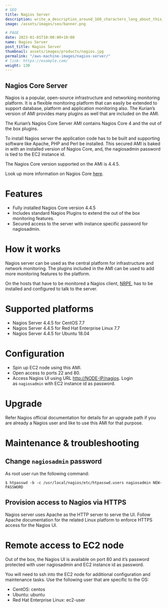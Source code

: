 ```yaml
---
# SEO
title: Nagios Server
description: write_a_description_around_160_characters_long_about_this_PRODUCT_POST
image: /assets/images/seo/banner.png

# PAGE
date: 2023-01-01T10:00:00+10:00
name: Nagios Server
post_title: Nagios Server
thumbnail: assets/images/products/nagios.jpg
permalink: "/aws-machine-images/nagios-server/"
# link: https://example.com/
weight: 130
---
```


Nagios Core Server
------------------

Nagios is a popular, open-source infrastructure and networking monitoring platform. It is a flexible monitoring platform that can easily be extended to support database, platform and application monitoring also. The Kurian’s version of AMI provides many plugins as well that are included on the AMI.

The Kurian’s Nagios Core Server AMI contains Nagios Core 4 and the out of the box plugins.

To install Nagios server the application code has to be built and supporting software like Apache, PHP and Perl be installed. This secured AMI is baked in with an installed version of Nagios Core, and, the nagiosadmin password is tied to the EC2 instance id.

The Nagios Core version supported on the AMI is 4.4.5.

Look up more information on Nagios Core [here](https://assets.nagios.com/downloads/nagioscore/docs/nagioscore/4/en/toc.html).

[](https://github.com/kurianinc/ami-pub/wiki/Nagios-Core-Server-4.x#features)Features
=====================================================================================

*   Fully installed Nagios Core version 4.4.5
*   Includes standard Nagios Plugins to extend the out of the box monitoring features.
*   Secured access to the server with instance specific password for nagiosadmin.

[](https://github.com/kurianinc/ami-pub/wiki/Nagios-Core-Server-4.x#how-it-works)How it works
=============================================================================================

Nagios server can be used as the central platform for infrastructure and network monitoring. The plugins included in the AMI can be used to add more monitoring features to the platform.

On the hosts that have to be monitored a Nagios client, [NRPE](https://github.com/NagiosEnterprises/nrpe/blob/master/README.md), has to be installed and configured to talk to the server.

[](https://github.com/kurianinc/ami-pub/wiki/Nagios-Core-Server-4.x#supported-platforms)Supported platforms
===========================================================================================================

*   Nagios Server 4.4.5 for CentOS 7.7
*   Nagios Server 4.4.5 for Red Hat Enterprise Linux 7.7
*   Nagios Server 4.4.5 for Ubuntu 18.04

[](https://github.com/kurianinc/ami-pub/wiki/Nagios-Core-Server-4.x#configuration)Configuration
===============================================================================================

*   Spin up EC2 node using this AMI.
*   Open access to ports 22 and 80.
*   Access Nagios UI using URL [http://NODE-IP/nagios](http://node-ip/nagios). Login as `nagiosadmin` with EC2 instance id as password.

[](https://github.com/kurianinc/ami-pub/wiki/Nagios-Core-Server-4.x#upgrade)Upgrade
===================================================================================

Refer Nagios official documentation for details for an upgrade path if you are already a Nagios user and like to use this AMI for that purpose.

[](https://github.com/kurianinc/ami-pub/wiki/Nagios-Core-Server-4.x#maintenance--troubleshooting)Maintenance & troubleshooting
==============================================================================================================================

[](https://github.com/kurianinc/ami-pub/wiki/Nagios-Core-Server-4.x#change-nagiosadmin-password)Change `nagiosadmin` password
-----------------------------------------------------------------------------------------------------------------------------

As root user run the following command:

    $ htpasswd -b -c /usr/local/nagios/etc/htpasswd.users nagiosadmin NEW-PASSWORD
    

[](https://github.com/kurianinc/ami-pub/wiki/Nagios-Core-Server-4.x#provision-access-to-nagios-via-https)Provision access to Nagios via HTTPS
---------------------------------------------------------------------------------------------------------------------------------------------

Nagios server uses Apache as the HTTP server to serve the UI. Follow Apache documentation for the related Linux platform to enforce HTTPS access for the Nagios UI.

[](https://github.com/kurianinc/ami-pub/wiki/Nagios-Core-Server-4.x#remote-access-to-ec2-node)Remote access to EC2 node
=======================================================================================================================

Out of the box, the Nagios UI is available on port 80 and it’s password protected with user nagiosadmin and EC2 instance id as password.

You will need to ssh into the EC2 node for additional configuration and maintenance tasks. Use the following user that are specific to the OS:

*   CentOS: centos
*   Ubuntu: ubuntu
*   Red Hat Enterprise Linux: ec2-user